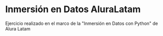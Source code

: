 # Inmersión en Datos AluraLatam
Ejercicio realizado en el marco de la "Inmersión en Datos con Python" de Alura Latam
